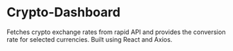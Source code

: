 # Crypto-Dashboard
Fetches crypto exchange rates from rapid API and provides the conversion rate for selected currencies. Built using React and Axios.
